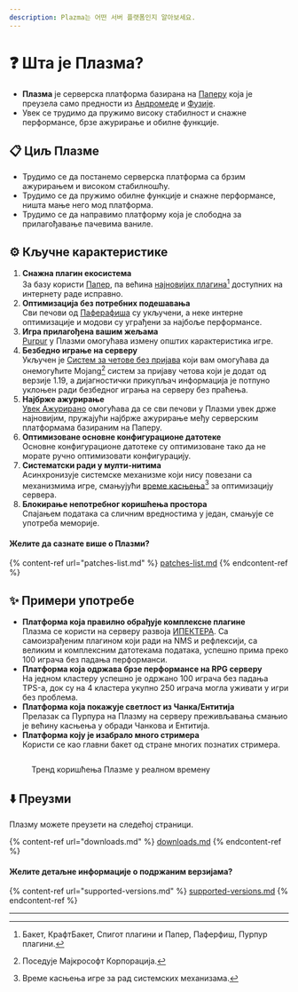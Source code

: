 ```yaml
---
description: Plazma는 어떤 서버 플랫폼인지 알아보세요.
---
```


# ❓ Шта је Плазма?

- **Плазма** је серверска платформа базирана на [Паперу](https://github.com/PaperMC/Paper) која је преузела само предности из [Андромеде](https://github.com/EarendelArchived/Andromeda) и [Фузије](https://github.com/RuinedTechnologyUnify/Fusion).
- Увек се трудимо да пружимо високу стабилност и снажне перформансе, брзе ажурирање и обилне функције.

## 📋 Циљ Плазме <a href="#id-1" id="id-1"></a>

- Трудимо се да постанемо серверска платформа са брзим ажурирањем и високом стабилношћу.
- Трудимо се да пружимо обилне функције и снажне перформансе, ништа мање него мод платформа.
- Трудимо се да направимо платформу која је слободна за прилагођавање пачевима ваниле.

## ⚙️ Кључне карактеристике <a href="#id-2" id="id-2"></a>

1. **Снажна плагин екосистема**\
   За базу користи [Папер](https://github.com/PaperMC/Paper), па већина [најновијих плагина](#user-content-fn-1)[^1] доступних на интернету раде исправно.
2. **Оптимизација без потребних подешавања**\
   Сви печови од [Паферафиша](https://github.com/pufferfish-gg/Pufferfish) су укључени, а неке интерне оптимизације и модови су уграђени за најбоље перформансе.
3. **Игра прилагођена вашим жељама**\
   [Purpur](https://github.com/PurpurMC/Purpur) у Плазми омогућава измену општих карактеристика игре.
4. **Безбедно играње на серверу**\
   Укључен је [Систем за четове без пријава](https://github.com/Aizistral-Studios/No-Chat-Reports) који вам омогућава да онемогућите Mojang[^2] систем за пријаву четова који је додат од верзије 1.19, а дијагностички прикупљач информација је потпуно уклоњен ради безбедног играња на серверу без праћења.
5. **Најбрже ажурирање**\
   [Увек Ажурирано](https://github.com/PlazmaMC/AlwaysUpToDate) омогућава да се сви печови у Плазми увек држе најновијим, пружајући најбрже ажурирање међу серверским платформама базираним на Паперу.
6. **Оптимизоване основне конфигурационе датотеке**\
   Основне конфигурационе датотеке су оптимизоване тако да не морате ручно оптимизовати конфигурацију.
7. **Систематски ради у мулти-нитима**\
   Асинхронизује системске механизме који нису повезани са механизмима игре, смањујући [време касњења](#user-content-fn-4)[^4] за оптимизацију сервера.
8. **Блокирање непотребног коришћења простора**\
   Спајањем података са сличним вредностима у један, смањује се употреба меморије.

#### Желите да сазнате више о Плазми? <a href="#etc-1" id="etc-1"></a>

{% content-ref url="patches-list.md" %}
[patches-list.md](patches-list.md)
{% endcontent-ref %}

## ✨ Примери употребе <a href="#id-3" id="id-3"></a>

- **Платформа која правилно обрађује комплексне плагине**\
  Плазма се користи на серверу развоја [ИПЕКТЕРА](https://github.com/IPECTER). Са самоизрађеним плагином који ради на NMS и рефлексији, са великим и комплексним датотекама података, успешно прима преко 100 играча без падања перформанси.
- **Платформа која одржава брзе перформансе на RPG серверу**\
  На једном кластеру успешно је одржано 100 играча без падања TPS-а, док су на 4 кластера укупно 250 играча могла уживати у игри без проблема.
- **Платформа која покажује светлост из Чанка/Ентитија**\
  Прелазак са Пурпура на Плазму на серверу преживљавања смањио је већину касњења у обради Чанкова и Ентитија.
- **Платформа коју је изабрало много стримера**\
  Користи се као главни бакет од стране многих познатих стримера.

<figure><img src="https://camo.githubusercontent.com/22acffd515755c2cee2078a7697ff35351c5ec7148eb2806deedbe63df1c4ed7/68747470733a2f2f6273746174732e6f72672f7369676e6174757265732f7365727665722d696d706c656d656e746174696f6e2f506c617a6d612e737667" alt=""><figcaption><p>Тренд коришћења Плазме у реалном времену</p></figcaption></figure>

## ⬇️ Преузми

Плазму можете преузети на следећој страници.

{% content-ref url="downloads.md" %}
[downloads.md](downloads.md)
{% endcontent-ref %}

#### Желите детаљне информације о подржаним верзијама?

{% content-ref url="supported-versions.md" %}
[supported-versions.md](supported-versions.md)
{% endcontent-ref %}

***

[^1]: Бакет, КрафтБакет, Спигот плагини и Папер, Паферфиш, Пурпур плагини.

[^2]: Поседује Мајкрософт Корпорација.

[^3]: Ако онемогућите систем за пријаву четова, четови се обрађују само на серверу и може се спречити праћење четова од стране Mojang-а.

[^4]: Време касњења игре за рад системских механизама.
